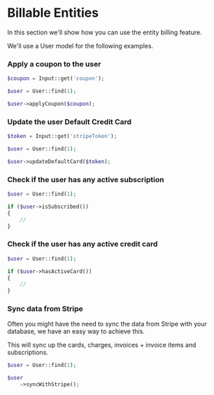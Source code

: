 # Billable Entities

In this section we'll show how you can use the entity billing feature.

We'll use a User model for the following examples.

### Apply a coupon to the user

```php
$coupon = Input::get('coupon');

$user = User::find(1);

$user->applyCoupon($coupon);
```

### Update the user Default Credit Card

```php
$token = Input::get('stripeToken');

$user = User::find(1);

$user->updateDefaultCard($token);
```

### Check if the user has any active subscription

```php
$user = User::find(1);

if ($user->isSubscribed())
{
	//
}
```

### Check if the user has any active credit card

```php
$user = User::find(1);

if ($user->hasActiveCard())
{
	//
}
```

### Sync data from Stripe

Often you might have the need to sync the data from Stripe with your database, we have an easy way to achieve this.

This will sync up the cards, charges, invoices + invoice items and subscriptions.

```php
$user = User::find(1);

$user
	->syncWithStripe();
```
